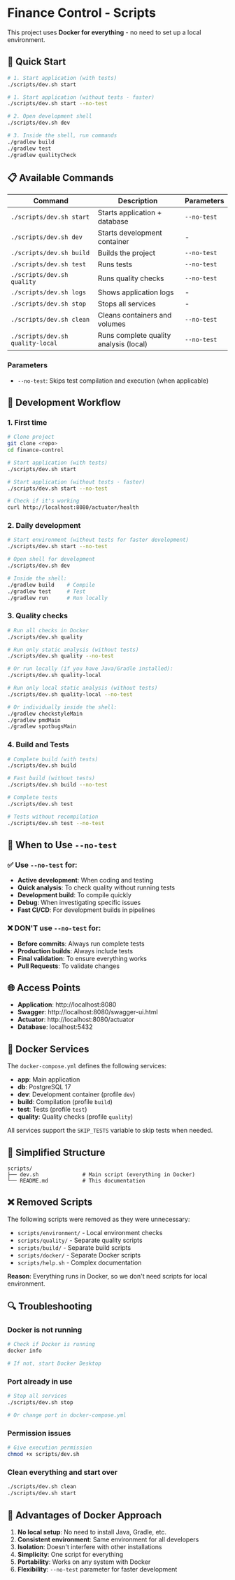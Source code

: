 # Finance Control - Scripts

This project uses **Docker for everything** - no need to set up a local environment.

## 🚀 Quick Start

```bash
# 1. Start application (with tests)
./scripts/dev.sh start

# 1. Start application (without tests - faster)
./scripts/dev.sh start --no-test

# 2. Open development shell
./scripts/dev.sh dev

# 3. Inside the shell, run commands
./gradlew build
./gradlew test
./gradlew qualityCheck
```

## 📋 Available Commands

| Command | Description | Parameters |
|---------|-------------|------------|
| `./scripts/dev.sh start` | Starts application + database | `--no-test` |
| `./scripts/dev.sh dev` | Starts development container | - |
| `./scripts/dev.sh build` | Builds the project | `--no-test` |
| `./scripts/dev.sh test` | Runs tests | `--no-test` |
| `./scripts/dev.sh quality` | Runs quality checks | `--no-test` |
| `./scripts/dev.sh logs` | Shows application logs | - |
| `./scripts/dev.sh stop` | Stops all services | - |
| `./scripts/dev.sh clean` | Cleans containers and volumes | `--no-test` |
| `./scripts/dev.sh quality-local` | Runs complete quality analysis (local) | `--no-test` |

### Parameters

- `--no-test`: Skips test compilation and execution (when applicable)

## 🔧 Development Workflow

### 1. First time
```bash
# Clone project
git clone <repo>
cd finance-control

# Start application (with tests)
./scripts/dev.sh start

# Start application (without tests - faster)
./scripts/dev.sh start --no-test

# Check if it's working
curl http://localhost:8080/actuator/health
```

### 2. Daily development
```bash
# Start environment (without tests for faster development)
./scripts/dev.sh start --no-test

# Open shell for development
./scripts/dev.sh dev

# Inside the shell:
./gradlew build    # Compile
./gradlew test     # Test
./gradlew run      # Run locally
```

### 3. Quality checks
```bash
# Run all checks in Docker
./scripts/dev.sh quality

# Run only static analysis (without tests)
./scripts/dev.sh quality --no-test

# Or run locally (if you have Java/Gradle installed):
./scripts/dev.sh quality-local

# Run only local static analysis (without tests)
./scripts/dev.sh quality-local --no-test

# Or individually inside the shell:
./gradlew checkstyleMain
./gradlew pmdMain
./gradlew spotbugsMain
```

### 4. Build and Tests
```bash
# Complete build (with tests)
./scripts/dev.sh build

# Fast build (without tests)
./scripts/dev.sh build --no-test

# Complete tests
./scripts/dev.sh test

# Tests without recompilation
./scripts/dev.sh test --no-test
```

## 🎯 When to Use `--no-test`

### ✅ Use `--no-test` for:
- **Active development**: When coding and testing
- **Quick analysis**: To check quality without running tests
- **Development build**: To compile quickly
- **Debug**: When investigating specific issues
- **Fast CI/CD**: For development builds in pipelines

### ❌ DON'T use `--no-test` for:
- **Before commits**: Always run complete tests
- **Production builds**: Always include tests
- **Final validation**: To ensure everything works
- **Pull Requests**: To validate changes

## 🌐 Access Points

- **Application**: http://localhost:8080
- **Swagger**: http://localhost:8080/swagger-ui.html
- **Actuator**: http://localhost:8080/actuator
- **Database**: localhost:5432

## 🐳 Docker Services

The `docker-compose.yml` defines the following services:

- **app**: Main application
- **db**: PostgreSQL 17
- **dev**: Development container (profile `dev`)
- **build**: Compilation (profile `build`)
- **test**: Tests (profile `test`)
- **quality**: Quality checks (profile `quality`)

All services support the `SKIP_TESTS` variable to skip tests when needed.

## 📁 Simplified Structure

```
scripts/
├── dev.sh              # Main script (everything in Docker)
└── README.md           # This documentation
```

## ❌ Removed Scripts

The following scripts were removed as they were unnecessary:

- `scripts/environment/` - Local environment checks
- `scripts/quality/` - Separate quality scripts
- `scripts/build/` - Separate build scripts
- `scripts/docker/` - Separate Docker scripts
- `scripts/help.sh` - Complex documentation

**Reason**: Everything runs in Docker, so we don't need scripts for local environment.

## 🔍 Troubleshooting

### Docker is not running
```bash
# Check if Docker is running
docker info

# If not, start Docker Desktop
```

### Port already in use
```bash
# Stop all services
./scripts/dev.sh stop

# Or change port in docker-compose.yml
```

### Permission issues
```bash
# Give execution permission
chmod +x scripts/dev.sh
```

### Clean everything and start over
```bash
./scripts/dev.sh clean
./scripts/dev.sh start
```

## 🎯 Advantages of Docker Approach

1. **No local setup**: No need to install Java, Gradle, etc.
2. **Consistent environment**: Same environment for all developers
3. **Isolation**: Doesn't interfere with other installations
4. **Simplicity**: One script for everything
5. **Portability**: Works on any system with Docker
6. **Flexibility**: `--no-test` parameter for faster development 